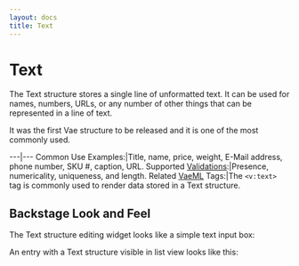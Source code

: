 ```yaml
---
layout: docs
title: Text
---
```


# Text

The Text structure stores a single line of unformatted text. It can be
used for names, numbers, URLs, or any number of other things that can be
represented in a line of text.

It was the first Vae structure to be released and it is one of the most
commonly used.

---|---
Common Use Examples:|Title, name, price, weight, E-Mail address, phone number, SKU \#, caption, URL.
Supported [Validations](#validations):|Presence, numericality, uniqueness, and length.
Related [VaeML](#vaeml) Tags:|The `<v:text>` tag is commonly used to render data stored in a Text structure.

## Backstage Look and Feel

The Text structure editing widget looks like a simple text input box:

An entry with a Text structure visible in list view looks like this:
